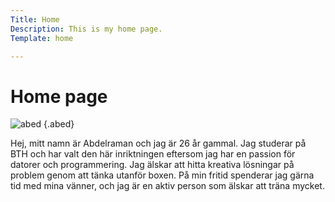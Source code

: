 ```yaml
---
Title: Home
Description: This is my home page.
Template: home

---
```


Home page
==========================
![abed](%assets_url%/img/abed.jpg) {.abed}

Hej, mitt namn är Abdelraman och jag är 26 år gammal. Jag studerar på BTH och har valt den här 
inriktningen eftersom jag har en passion för datorer och programmering. 
Jag älskar att hitta kreativa lösningar på problem genom att tänka utanför boxen. 
På min fritid spenderar jag gärna tid med mina vänner, och jag är en aktiv person som älskar att träna mycket.
